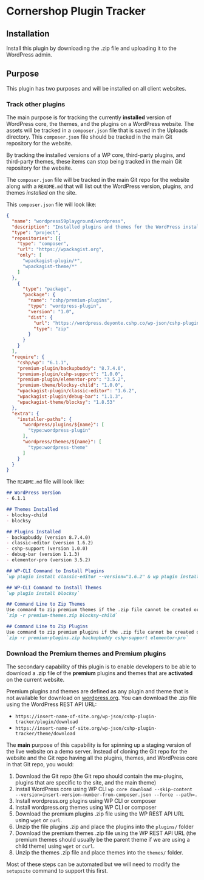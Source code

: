 # Cornershop Plugin Tracker
## Installation
Install this plugin by downloading the .zip file and uploading it to the WordPress admin.

## Purpose
This plugin has two purposes and will be installed on all client websites.

### Track other plugins
The main purpose is for tracking the currently **installed** version of WordPress core, the themes, and the plugins on a WordPress website. The assets will be tracked in a `composer.json` file that is saved in the Uploads directory. This `composer.json` file should be tracked in the main Git repository for the website.

By tracking the installed versions of a WP core, third-party plugins, and third-party themes, these items can stop being tracked in the main Git repository for the website.

The `composer.json` file will be tracked in the main Git repo for the website along with a `README.md` that will list out the WordPress version, plugins, and themes _installed_ on the site.

This `composer.json` file will look like:

```json
{
  "name": "wordpress59playground/wordpress",
  "description": "Installed plugins and themes for the WordPress install https://wordpress.deyonte.cshp.co",
  "type": "project",
  "repositories": [{
    "type": "composer",
    "url": "https://wpackagist.org",
    "only": [
      "wpackagist-plugin/*",
      "wpackagist-theme/*"
    ]
  },
    {
      "type": "package",
      "package": {
        "name": "cshp/premium-plugins",
        "type": "wordpress-plugin",
        "version": "1.0",
        "dist": {
          "url": "https://wordpress.deyonte.cshp.co/wp-json/cshp-plugin-tracker/plugin/download?token=6532d19f-65ac-4e51-baf6-81960905f804",
          "type": "zip"
        }
      }
    }
  ],
  "require": {
    "cshp/wp": "6.1.1",
    "premium-plugin/backupbuddy": "8.7.4.0",
    "premium-plugin/cshp-support": "1.0.0",
    "premium-plugin/elementor-pro": "3.5.2",
    "premium-theme/blocksy-child": "1.0.0",
    "wpackagist-plugin/classic-editor": "1.6.2",
    "wpackagist-plugin/debug-bar": "1.1.3",
    "wpackagist-theme/blocksy": "1.8.53"
  },
  "extra": {
    "installer-paths": {
      "wordpress/plugins/${name}": [
        "type:wordpress-plugin"
      ],
      "wordpress/themes/${name}": [
        "type:wordpress-theme"
      ]
    }
  }
}
```

The `README.md` file will look like:
```markdown
## WordPress Version
- 6.1.1

## Themes Installed
- blocksy-child
- blocksy

## Plugins Installed
- backupbuddy (version 8.7.4.0)
- classic-editor (version 1.6.2)
- cshp-support (version 1.0.0)
- debug-bar (version 1.1.3)
- elementor-pro (version 3.5.2)

## WP-CLI Command to Install Plugins
`wp plugin install classic-editor --version="1.6.2" & wp plugin install debug-bar --version="1.1.3"`

## WP-CLI Command to Install Themes
`wp plugin install blocksy`

## Command Line to Zip Themes
Use command to zip premium themes if the .zip file cannot be created or downloaded
`zip -r premium-themes.zip blocksy-child`

## Command Line to Zip Plugins
Use command to zip premium plugins if the .zip file cannot be created or downloaded
`zip -r premium-plugins.zip backupbuddy cshp-support elementor-pro`
```

### Download the Premium themes and Premium plugins
The secondary capability of this plugin is to enable developers to be able to download a .zip file of the **premium** plugins and themes that are **activated** on the current website. 

Premium plugins and themes are defined as any plugin and theme that is not available for download on [wordpress.org](https://wordpress.org/). You can download the .zip file using the WordPress REST API URL:
- `https://insert-name-of-site.org/wp-json/cshp-plugin-tracker/plugin/download`
- `https://insert-name-of-site.org/wp-json/cshp-plugin-tracker/theme/download`

The **main** purpose of this capability is for spinning up a staging version of the live website on a demo server. Instead of cloning the Git repo for the website and the Git repo having all the plugins, themes, and WordPress core in that Git repo, you would:

1. Download the Git repo (the Git repo should contain the mu-plugins, plugins that are specific to the site, and the main theme)
2. Install WordPress core using WP CLI `wp core download --skip-content --version=insert-version-number-from-composer.json --force --path=.`
3. Install wordpress.org plugins using WP CLI or composer
4. Install wordpress.org themes using WP CLI or composer 
5. Download the premium plugins .zip file using the WP REST API URL using `wget` or `curl`.
6. Unzip the file plugins .zip and place the plugins into the `plugins/` folder
7. Download the premium themes .zip file using the WP REST API URL (the premium themes should usually be the parent theme if we are using a child theme) using `wget` or `curl`.
8. Unzip the themes .zip file and place themes into the `themes/` folder.

Most of these steps can be automated but we will need to modify the `setupsite` command to support this first.